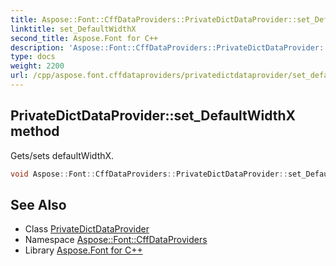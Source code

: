 ```yaml
---
title: Aspose::Font::CffDataProviders::PrivateDictDataProvider::set_DefaultWidthX method
linktitle: set_DefaultWidthX
second_title: Aspose.Font for C++
description: 'Aspose::Font::CffDataProviders::PrivateDictDataProvider::set_DefaultWidthX method. Gets/sets defaultWidthX in C++.'
type: docs
weight: 2200
url: /cpp/aspose.font.cffdataproviders/privatedictdataprovider/set_defaultwidthx/
---
```

## PrivateDictDataProvider::set_DefaultWidthX method


Gets/sets defaultWidthX.

```cpp
void Aspose::Font::CffDataProviders::PrivateDictDataProvider::set_DefaultWidthX(int32_t value)
```

## See Also

* Class [PrivateDictDataProvider](../)
* Namespace [Aspose::Font::CffDataProviders](../../)
* Library [Aspose.Font for C++](../../../)
